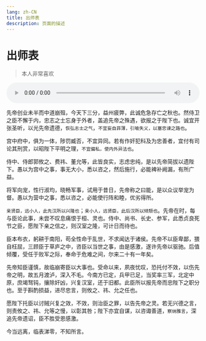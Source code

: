 ```yaml
---
lang: zh-CN
title: 出师表
description: 页面的描述
---
```


# 出师表

> 本人非常喜欢

<audio ref="audioPlayer" controls id="audioPlayer">
    <source src="https://oss-xuxin.oss-cn-beijing.aliyuncs.com/blog/music/%E5%87%BA%E5%B8%88%E8%A1%A8.mp3" type="audio/mp3">
</audio>


先帝创业未半而中道崩殂，今天下三分，益州疲弊，此诚危急存亡之秋也。然侍卫之臣不懈于内，忠志之士忘身于外者，盖追先帝之殊遇，欲报之于陛下也。诚宜开张圣听，以光先帝遗德，`恢弘志士之气`，`不宜妄自菲薄，引喻失义，以塞忠谏之路也`。

宫中府中，俱为一体，陟罚臧否，不宜异同。若有作奸犯科及为忠善者，宜付有司论其刑赏，以昭陛下平明之理，`不宜偏私，使内外异法也`。

侍中、侍郎郭攸之、费祎、董允等，此皆良实，志虑忠纯，是以先帝简拔以遗陛下。愚以为宫中之事，事无大小，悉以咨之，然后施行，必能裨补阙漏，有所广益。

将军向宠，性行淑均，晓畅军事，试用于昔日，先帝称之曰能，是以众议举宠为督。愚以为营中之事，悉以咨之，必能使行阵和睦，优劣得所。

`亲贤臣，远小人，此先汉所以兴隆也`；`亲小人，远贤臣，此后汉所以倾颓也`。先帝在时，每与臣论此事，未尝不叹息痛恨于桓、灵也。侍中、尚书、长史、参军，此悉贞良死节之臣，愿陛下亲之信之，则汉室之隆，可计日而待也。

臣本布衣，躬耕于南阳，苟全性命于乱世，不求闻达于诸侯。先帝不以臣卑鄙，猥自枉屈，三顾臣于草庐之中，咨臣以当世之事，由是感激，遂许先帝以驱驰。后值倾覆，受任于败军之际，奉命于危难之间，尔来二十有一年矣。

先帝知臣谨慎，故临崩寄臣以大事也。受命以来，夙夜忧叹，恐托付不效，以伤先帝之明，故五月渡泸，深入不毛。今南方已定，兵甲已足，当奖率三军，北定中原，庶竭驽钝，攘除奸凶，兴复汉室，还于旧都。此臣所以报先帝而忠陛下之职分也。至于斟酌损益，进尽忠言，则攸之、祎、允之任也。

愿陛下托臣以讨贼兴复之效，不效，则治臣之罪，以告先帝之灵。若无兴德之言，则责攸之、祎、允等之慢，以彰其咎；陛下亦宜自谋，以咨诹善道，`察纳雅言`，深追先帝遗诏，臣不胜受恩感激。

今当远离，临表涕零，不知所言。


<script>
export default {
  name: '出师表',
  data(){
    return {
    };
  },
  methods: {
    playAudio() {
        this.$refs.audioPlayer.play();
    },
  }
}
</script>

<style scoped>
#audioPlayer {
     width: 100%;
     display: block;
     margin: 0 auto;
     border: none;
     outline: none;
}
</style>

<Comment></Comment>